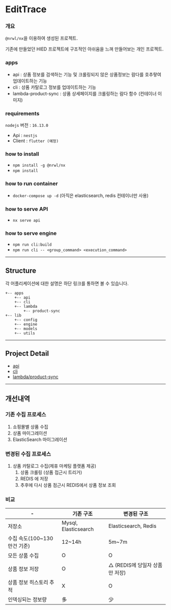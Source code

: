 

# EditTrace
### 개요
`@nrwl/nx`을 이용하여 생성된 프로젝트.

기존에 만들었던 HIED 프로젝트에 구조적인 아쉬움을 느껴 만들어보는 개인 프로젝트.

### apps
- api : 상품 정보를 검색하는 기능 및 크롤링되지 않은 상품정보는 람다를 호추랗여 업데이트하는 기능 
- cli : 상품 카탈로그 정보를 업데이트하는 기능
- lambda-product-sync : 상품 상세페이지를 크롤링하는 람다 함수 (컨테이너 이미지)


### requirements
`nodejs` 버전 : `16.13.0`

- Api : `nestjs`
- Client : `flutter (예정)` 

### how to install
- `npm install -g @nrwl/nx`
- `npm install`

### how to run container
- `docker-compose up -d` (아직은 elasticsearch, redis 컨테이너만 사용)

### how to serve API
- `nx serve api`

### how to serve engine
- `npm run cli:build`
- `npm run cli -- <group_command> <execution_command>`



***
## Structure
각 어플리케이션에 대한 설명은 하단 링크를 통하면 볼 수 있습니다. 
```
+-- apps
    +-- api
    +-- cli
    +-- lambda
        +-- product-sync
+-- lib
    +-- config
    +-- engine   
    +-- models   
    +-- utils   
```

***
## Project Detail

- [api](apps/api/README.md)
- [cli](apps/cli/README.md)
- [lambda/product-sync](apps/lambda/product-sync/README.md)


***

## 개선내역

### 기존 수집 프로세스
1. 쇼핑몰별 상품 수집
2. 상품 마이그레이션
3. ElasticSearch 마이그레이션

### 변경된 수집 프로세스
1. 상품 카탈로그 수집(제휴 마케팅 플랫폼 제공)
   1. 상품 크롤링 (상품 접근시 트리거)
   2. REDIS 에 저장
   3. 추후에 다시 상품 점근시 REDIS에서 상품 정보 조회
   
### 비교
|-|기존 구조|변경된 구조 |
|---|---|---|
|저장소|Mysql, Elasticsearch|Elasticsearch, Redis|
|수집 속도(100~130만건 기준)|12~14h|5m~7m|
|모든 상품 수집|O|O|
|상품 정보 저장|O|△ (REDIS에 당일자 상품만 저장)|
|상품 정보 히스토리 추적|X|O|
|인덱싱되는 정보량|多|少|

